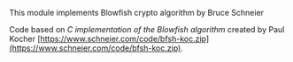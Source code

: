 
This module implements Blowfish crypto algorithm by Bruce Schneier

Code based on _C implementation of the Blowfish algorithm_ created by Paul Kocher [https://www.schneier.com/code/bfsh-koc.zip](https://www.schneier.com/code/bfsh-koc.zip).

